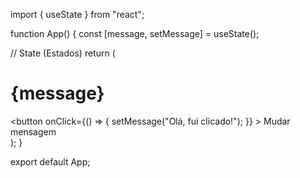 import { useState } from "react";

function App() {
  const [message, setMessage] = useState();

  // State (Estados)
  return (
    <div>
      <h1>{message}</h1>
      <button
        onClick={() => {
          setMessage("Olá, fui clicado!");
        }}
      >
        Mudar mensagem
      </button>
    </div>
  );
}

export default App;
